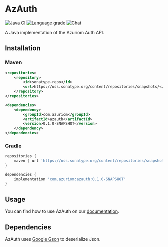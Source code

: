 # AzAuth

[![Java CI](https://img.shields.io/github/workflow/status/Azuriom/AzAuth/Java%20CI?style=flat-square)](https://github.com/Azuriom/AzAuth/actions)
[![Language grade](https://img.shields.io/lgtm/grade/java/github/Azuriom/AzAuth?label=code%20quality&logo=lgtm&logoWidth=18&style=flat-square)](https://lgtm.com/projects/g/Azuriom/AzAuth/context:java)
[![Chat](https://img.shields.io/discord/625774284823986183?color=5865f2&label=Discord&logo=discord&logoColor=fff&style=flat-square)](https://azuriom.com/discord)

A Java implementation of the Azuriom Auth API.

## Installation

### Maven
```xml
<repositories>
    <repository>
        <id>sonatype-repo</id>
        <url>https://oss.sonatype.org/content/repositories/snapshots/</url>
    </repository>
</repositories>
```
```xml
<dependencies>
    <dependency>
        <groupId>com.azuriom</groupId>
        <artifactId>azauth</artifactId>
        <version>0.1.0-SNAPSHOT</version>
    </dependency>
</dependencies>
```

### Gradle
```groovy
repositories {
    maven { url 'https://oss.sonatype.org/content/repositories/snapshots/' }
}
```
```groovy
dependencies {
    implementation 'com.azuriom:azauth:0.1.0-SNAPSHOT'
}
```

## Usage

You can find how to use AzAuth on our [documentation](https://azuriom.com/docs/api-auth).

## Dependencies

AzAuth uses [Google Gson](https://github.com/google/gson) to deserialize Json.
